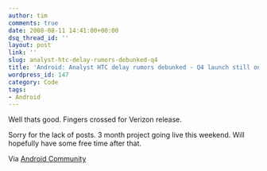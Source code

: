 ```yaml
---
author: tim
comments: true
date: 2008-08-11 14:41:00+00:00
dsq_thread_id: ''
layout: post
link: ''
slug: analyst-htc-delay-rumors-debunked-q4
title: 'Android: Analyst HTC delay rumors debunked - Q4 launch still on track'
wordpress_id: 147
category: Code
tags:
- Android
---
```


Well thats good. Fingers crossed for Verizon release.  
  
Sorry for the lack of posts. 3 month project going live this weekend. Will
hopefully have some free time after that.  
  
Via [Android Community](http://androidcommunity.com/analyst-htc-delay-rumors-debunked-q4-launch-still-on-track-20080808/)